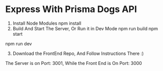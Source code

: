# Express With Prisma Dogs API

1. Install Node Modules
  npm install
2. Build And Start The Server, Or Run it in Dev Mode
  npm run build
  npm start

  npm run dev

3. Download the FrontEnd Repo, And Follow Instructions There :)

The Server is on Port: 3001, While the Front End is On Port: 3000